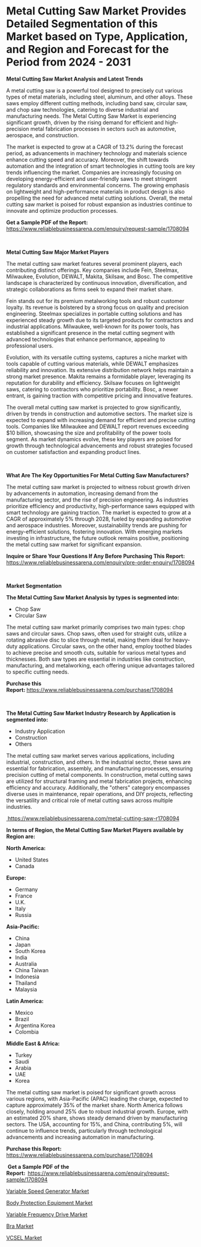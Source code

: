 <p><h1>Metal Cutting Saw Market Provides Detailed Segmentation of this Market based on Type, Application, and Region and Forecast for the Period from 2024 - 2031</h1></p><p><strong>Metal Cutting Saw Market Analysis and Latest Trends</strong></p>
<p><p>A metal cutting saw is a powerful tool designed to precisely cut various types of metal materials, including steel, aluminum, and other alloys. These saws employ different cutting methods, including band saw, circular saw, and chop saw technologies, catering to diverse industrial and manufacturing needs. The Metal Cutting Saw Market is experiencing significant growth, driven by the rising demand for efficient and high-precision metal fabrication processes in sectors such as automotive, aerospace, and construction. </p><p>The market is expected to grow at a CAGR of 13.2% during the forecast period, as advancements in machinery technology and materials science enhance cutting speed and accuracy. Moreover, the shift towards automation and the integration of smart technologies in cutting tools are key trends influencing the market. Companies are increasingly focusing on developing energy-efficient and user-friendly saws to meet stringent regulatory standards and environmental concerns. The growing emphasis on lightweight and high-performance materials in product design is also propelling the need for advanced metal cutting solutions. Overall, the metal cutting saw market is poised for robust expansion as industries continue to innovate and optimize production processes.</p></p>
<p><strong>Get a Sample PDF of the Report:&nbsp;</strong> <a href="https://www.reliablebusinessarena.com/enquiry/request-sample/1708094?utm_campaign=1841&utm_medium=2&utm_source=Github&utm_content=ia&utm_term=18122024&utm_id=metal-cutting-saw">https://www.reliablebusinessarena.com/enquiry/request-sample/1708094</a></p>
<p>&nbsp;</p>
<p><strong>Metal Cutting Saw Major Market Players</strong></p>
<p><p>The metal cutting saw market features several prominent players, each contributing distinct offerings. Key companies include Fein, Steelmax, Milwaukee, Evolution, DEWALT, Makita, Skilsaw, and Bosc. The competitive landscape is characterized by continuous innovation, diversification, and strategic collaborations as firms seek to expand their market share.</p><p>Fein stands out for its premium metalworking tools and robust customer loyalty. Its revenue is bolstered by a strong focus on quality and precision engineering. Steelmax specializes in portable cutting solutions and has experienced steady growth due to its targeted products for contractors and industrial applications. Milwaukee, well-known for its power tools, has established a significant presence in the metal cutting segment with advanced technologies that enhance performance, appealing to professional users.</p><p>Evolution, with its versatile cutting systems, captures a niche market with tools capable of cutting various materials, while DEWALT emphasizes reliability and innovation. Its extensive distribution network helps maintain a strong market presence. Makita remains a formidable player, leveraging its reputation for durability and efficiency. Skilsaw focuses on lightweight saws, catering to contractors who prioritize portability. Bosc, a newer entrant, is gaining traction with competitive pricing and innovative features.</p><p>The overall metal cutting saw market is projected to grow significantly, driven by trends in construction and automotive sectors. The market size is expected to expand with increasing demand for efficient and precise cutting tools. Companies like Milwaukee and DEWALT report revenues exceeding $10 billion, showcasing the size and profitability of the power tools segment. As market dynamics evolve, these key players are poised for growth through technological advancements and robust strategies focused on customer satisfaction and expanding product lines.</p></p>
<p>&nbsp;</p>
<p><strong>What Are The Key Opportunities For Metal Cutting Saw Manufacturers?</strong></p>
<p><p>The metal cutting saw market is projected to witness robust growth driven by advancements in automation, increasing demand from the manufacturing sector, and the rise of precision engineering. As industries prioritize efficiency and productivity, high-performance saws equipped with smart technology are gaining traction. The market is expected to grow at a CAGR of approximately 5% through 2028, fueled by expanding automotive and aerospace industries. Moreover, sustainability trends are pushing for energy-efficient solutions, fostering innovation. With emerging markets investing in infrastructure, the future outlook remains positive, positioning the metal cutting saw market for significant expansion.</p></p>
<p><strong>Inquire or Share Your Questions If Any Before Purchasing This Report:</strong> <a href="https://www.reliablebusinessarena.com/enquiry/pre-order-enquiry/1708094?utm_campaign=1841&utm_medium=2&utm_source=Github&utm_content=ia&utm_term=18122024&utm_id=metal-cutting-saw">https://www.reliablebusinessarena.com/enquiry/pre-order-enquiry/1708094</a></p>
<p>&nbsp;</p>
<p><strong>Market Segmentation</strong></p>
<p><strong>The Metal Cutting Saw Market Analysis by types is segmented into:</strong></p>
<p><ul><li>Chop Saw</li><li>Circular Saw</li></ul></p>
<p><p>The metal cutting saw market primarily comprises two main types: chop saws and circular saws. Chop saws, often used for straight cuts, utilize a rotating abrasive disc to slice through metal, making them ideal for heavy-duty applications. Circular saws, on the other hand, employ toothed blades to achieve precise and smooth cuts, suitable for various metal types and thicknesses. Both saw types are essential in industries like construction, manufacturing, and metalworking, each offering unique advantages tailored to specific cutting needs.</p></p>
<p><strong>Purchase this Report:&nbsp;</strong><a href="https://www.reliablebusinessarena.com/purchase/1708094?utm_campaign=1841&utm_medium=2&utm_source=Github&utm_content=ia&utm_term=18122024&utm_id=metal-cutting-saw">https://www.reliablebusinessarena.com/purchase/1708094</a></p>
<p>&nbsp;</p>
<p><strong>The Metal Cutting Saw Market Industry Research by Application is segmented into:</strong></p>
<p><ul><li>Industry Application</li><li>Construction</li><li>Others</li></ul></p>
<p><p>The metal cutting saw market serves various applications, including industrial, construction, and others. In the industrial sector, these saws are essential for fabrication, assembly, and manufacturing processes, ensuring precision cutting of metal components. In construction, metal cutting saws are utilized for structural framing and metal fabrication projects, enhancing efficiency and accuracy. Additionally, the "others" category encompasses diverse uses in maintenance, repair operations, and DIY projects, reflecting the versatility and critical role of metal cutting saws across multiple industries.</p></p>
<p><a href="https://www.reliablebusinessarena.com/metal-cutting-saw-r1708094?utm_campaign=1841&utm_medium=2&utm_source=Github&utm_content=ia&utm_term=18122024&utm_id=metal-cutting-saw">&nbsp;https://www.reliablebusinessarena.com/metal-cutting-saw-r1708094</a></p>
<p><strong>In terms of Region, the Metal Cutting Saw Market Players available by Region are:</strong></p>
<p>
    <p> <strong> North America: </strong>
        <ul>
            <li>United States</li>
            <li>Canada</li>
        </ul>
        </p> 
    <p> <strong> Europe: </strong>
        <ul>
            <li>Germany</li>
            <li>France</li>
            <li>U.K.</li>
            <li>Italy</li>
            <li>Russia</li>
        </ul>
        </p> 
    <p> <strong> Asia-Pacific: </strong>
        <ul>
            <li>China</li>
            <li>Japan</li>
            <li>South Korea</li>
            <li>India</li>
            <li>Australia</li>
            <li>China Taiwan</li>
            <li>Indonesia</li>
            <li>Thailand</li>
            <li>Malaysia</li>
        </ul>
        </p> 
    <p> <strong> Latin America: </strong>
        <ul>
            <li>Mexico</li>
            <li>Brazil</li>
            <li>Argentina Korea</li>
            <li>Colombia</li>
        </ul>
        </p> 
    <p> <strong> Middle East & Africa: </strong>
        <ul>
            <li>Turkey</li>
            <li>Saudi</li>
            <li>Arabia</li>
            <li>UAE</li>
            <li>Korea</li>
        </ul>
    </p>
    </p>
<p><p>The metal cutting saw market is poised for significant growth across various regions, with Asia-Pacific (APAC) leading the charge, expected to capture approximately 35% of the market share. North America follows closely, holding around 25% due to robust industrial growth. Europe, with an estimated 20% share, shows steady demand driven by manufacturing sectors. The USA, accounting for 15%, and China, contributing 5%, will continue to influence trends, particularly through technological advancements and increasing automation in manufacturing.</p></p>
<p><strong>Purchase this Report: </strong><a href="https://www.reliablebusinessarena.com/purchase/1708094?utm_campaign=1841&utm_medium=2&utm_source=Github&utm_content=ia&utm_term=18122024&utm_id=metal-cutting-saw">https://www.reliablebusinessarena.com/purchase/1708094</a></p>
<p>&nbsp;<strong>Get a Sample PDF of the Report:&nbsp;&nbsp;</strong><a href="https://www.reliablebusinessarena.com/enquiry/request-sample/1708094?utm_campaign=1841&utm_medium=2&utm_source=Github&utm_content=ia&utm_term=18122024&utm_id=metal-cutting-saw">https://www.reliablebusinessarena.com/enquiry/request-sample/1708094</a></p>
<p><strong></strong></p>
<p><p><a href="https://www.linkedin.com/pulse/variable-speed-generator-market-projections-2024-2031-growing-fpu8c?utm_campaign=1841&utm_medium=2&utm_source=Github&utm_content=ia&utm_term=18122024&utm_id=metal-cutting-saw">Variable Speed Generator Market</a></p><p><a href="https://www.linkedin.com/pulse/future-outlook-body-protection-equipment-market-20242031-tfwtc?utm_campaign=1841&utm_medium=2&utm_source=Github&utm_content=ia&utm_term=18122024&utm_id=metal-cutting-saw">Body Protection Equipment Market</a></p><p><a href="https://www.linkedin.com/pulse/a-mkt-nova-vc8zf?utm_campaign=1841&utm_medium=2&utm_source=Github&utm_content=ia&utm_term=18122024&utm_id=metal-cutting-saw">Variable Frequency Drive Market</a></p><p><a href="https://www.linkedin.com/pulse/latest-bra-market-report-size-share-revenue-analysis-projected-qfpsc?utm_campaign=1841&utm_medium=2&utm_source=Github&utm_content=ia&utm_term=18122024&utm_id=metal-cutting-saw">Bra Market</a></p><p><a href="https://www.linkedin.com/pulse/vcsel-marketanticipated-grow-predicted-cagr-56-indicating-fj5ce?utm_campaign=1841&utm_medium=2&utm_source=Github&utm_content=ia&utm_term=18122024&utm_id=metal-cutting-saw">VCSEL Market</a></p></p>